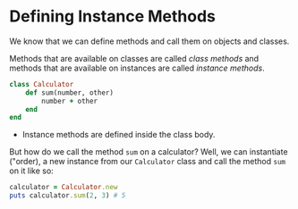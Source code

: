 # Defining Instance Methods

We know that we can define methods and call them on objects and classes. 

Methods that are available on classes are called *class methods* and methods that are available on instances are called *instance methods*.

```ruby
class Calculator
    def sum(number, other)
        number + other 
    end 
end 
```

* Instance methods are defined inside the class body.

But how do we call the method `sum` on a calculator? Well, we can instantiate ("order), a new instance from our `Calculator` class and call the method `sum` on it like so:

```ruby
calculator = Calculator.new
puts calculator.sum(2, 3) # 5
```